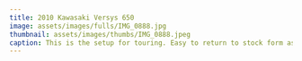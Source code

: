 ```yaml
---
title: 2010 Kawasaki Versys 650
image: assets/images/fulls/IMG_0888.jpg
thumbnail: assets/images/thumbs/IMG_0888.jpeg
caption: This is the setup for touring. Easy to return to stock form as seen in first picture.<br><a href="https://www.carolenash.com/insidebikes/reviews/other/michelin-pilot-road-4-review/">Has Michelin Pilot Road 4 tires.</a>
---
```

